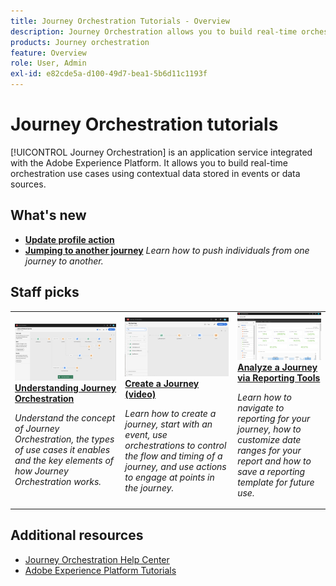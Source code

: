 ```yaml
---
title: Journey Orchestration Tutorials - Overview
description: Journey Orchestration allows you to build real-time orchestration use cases using contextual data stored in events or data sources
products: Journey orchestration
feature: Overview
role: User, Admin
exl-id: e82cde5a-d100-49d7-bea1-5b6d11c1193f
---
```

# Journey Orchestration tutorials

[!UICONTROL Journey Orchestration] is an application service integrated with the Adobe Experience Platform. It allows you to build real-time orchestration use cases using contextual data stored in events or data sources.

<div id="whats-new-section">
    
## What's new

* **[Update profile action](/help/building-a-journey/update-profile-action.md)**
* **[Jumping to another journey](/help/building-a-journey/jumping-to-another-journey.md)**
    *Learn how to push individuals from one journey to another.*

</div>

<div id="recs-overview-body-1"></div>
<div id="recs-overview-body-2"></div>
<div id="recs-overview-body-3"></div>
<div id="recs-overview-body-4"></div>
<div id="recs-overview-body-5"></div>
<div id="recs-overview-body-6"></div>

<div id="staff-picks-section">

## Staff picks

<table>
<tr>
  <td>
    <a href="./understanding-journey-orchestration.md">
      <img alt="Understanding Journey Orchestration" src="./assets/journey-orchestration-example.png"/>
    </a>
    <div>
      <a href="./understanding-journey-orchestration.md">
    <strong>Understanding Journey Orchestration</strong>
    </a>
    </div>
    <p>
    <em>Understand the concept of Journey Orchestration, the types of use cases it enables and the key elements of how Journey Orchestration works.</em>
    <p>
  </td>
  <td>
    <a href="./building-a-journey/creating-a-journey.md">
        <img alt="Create a Journey (video)" src="./assets/journey34.png"/>
    </a>
    <div>
      <a href="./building-a-journey/creating-a-journey.md">
    <strong>Create a Journey (video)</strong>
    </a>
    </div>
    <p>
    <em>Learn how to create a journey, start with an event, use  orchestrations to control the flow and timing of a journey, and use actions to engage at points in the journey.</em>
    <p>
  </td>
  <td>
   <a href="./analyze-a-journey-via-reporting-tools.md">
      <img alt="Analyze a Journey via Reporting Tools" src="./assets/dynamic_report_journey_8.png" />
    </a>
    <div>
      <a href="./analyze-a-journey-via-reporting-tools.md">
    <strong>Analyze a Journey via Reporting Tools</strong>
    </a>
    </div>
    <p>
    <em>Learn how to navigate to reporting for your journey, how to customize date ranges for your report and how to save a reporting template for future use. </em>
    <p>
  </td>
</tr>
</table>

</div>

## Additional resources

* [Journey Orchestration Help Center](https://experienceleague.adobe.com/docs/journeys/using/journey-orchestration-home.html?lang=en)
* [Adobe Experience Platform Tutorials](https://experienceleague.adobe.com/docs/platform-learn/tutorials/overview.html?lang=en)
